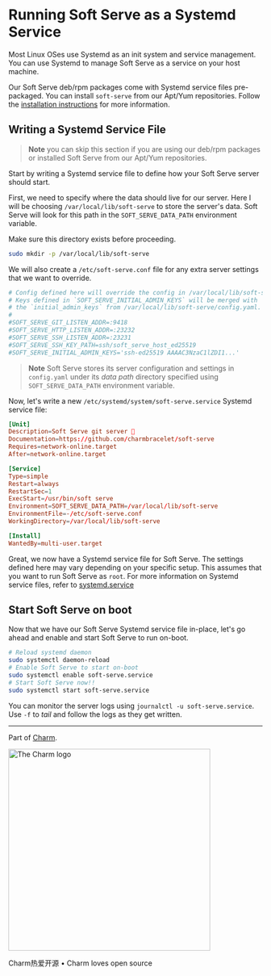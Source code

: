 # Running Soft Serve as a Systemd Service

Most Linux OSes use Systemd as an init system and service management. You can
use Systemd to manage Soft Serve as a service on your host machine.

Our Soft Serve deb/rpm packages come with Systemd service files pre-packaged.
You can install `soft-serve` from our Apt/Yum repositories. Follow the
[installation instructions](https://github.com/charmbracelet/soft-serve#installation) for
more information.

## Writing a Systemd Service File

> **Note** you can skip this section if you are using our deb/rpm packages or
> installed Soft Serve from our Apt/Yum repositories.

Start by writing a Systemd service file to define how your Soft Serve server
should start.

First, we need to specify where the data should live for our server. Here I
will be choosing `/var/local/lib/soft-serve` to store the server's data. Soft
Serve will look for this path in the `SOFT_SERVE_DATA_PATH` environment
variable.

Make sure this directory exists before proceeding.

```sh
sudo mkdir -p /var/local/lib/soft-serve
```

We will also create a `/etc/soft-serve.conf` file for any extra server settings that we want to override.

```conf
# Config defined here will override the config in /var/local/lib/soft-serve/config.yaml
# Keys defined in `SOFT_SERVE_INITIAL_ADMIN_KEYS` will be merged with
# the `initial_admin_keys` from /var/local/lib/soft-serve/config.yaml.
#
#SOFT_SERVE_GIT_LISTEN_ADDR=:9418
#SOFT_SERVE_HTTP_LISTEN_ADDR=:23232
#SOFT_SERVE_SSH_LISTEN_ADDR=:23231
#SOFT_SERVE_SSH_KEY_PATH=ssh/soft_serve_host_ed25519
#SOFT_SERVE_INITIAL_ADMIN_KEYS='ssh-ed25519 AAAAC3NzaC1lZDI1...'
```

> **Note** Soft Serve stores its server configuration and settings in
> `config.yaml` under its _data path_ directory specified using
> `SOFT_SERVE_DATA_PATH` environment variable.

Now, let's write a new `/etc/systemd/system/soft-serve.service` Systemd service file:

```conf
[Unit]
Description=Soft Serve git server 🍦
Documentation=https://github.com/charmbracelet/soft-serve
Requires=network-online.target
After=network-online.target

[Service]
Type=simple
Restart=always
RestartSec=1
ExecStart=/usr/bin/soft serve
Environment=SOFT_SERVE_DATA_PATH=/var/local/lib/soft-serve
EnvironmentFile=-/etc/soft-serve.conf
WorkingDirectory=/var/local/lib/soft-serve

[Install]
WantedBy=multi-user.target
```

Great, we now have a Systemd service file for Soft Serve. The settings defined
here may vary depending on your specific setup. This assumes that you want to
run Soft Serve as `root`. For more information on Systemd service files, refer
to
[systemd.service](https://www.freedesktop.org/software/systemd/man/systemd.service.html)

## Start Soft Serve on boot

Now that we have our Soft Serve Systemd service file in-place, let's go ahead
and enable and start Soft Serve to run on-boot.

```sh
# Reload systemd daemon
sudo systemctl daemon-reload
# Enable Soft Serve to start on-boot
sudo systemctl enable soft-serve.service
# Start Soft Serve now!!
sudo systemctl start soft-serve.service
```

You can monitor the server logs using `journalctl -u soft-serve.service`. Use
`-f` to _tail_ and follow the logs as they get written.

***

Part of [Charm](https://charm.sh).

<a href="https://charm.sh/"><img alt="The Charm logo" src="https://stuff.charm.sh/charm-badge-unrounded.jpg" width="400"></a>

Charm热爱开源 • Charm loves open source
